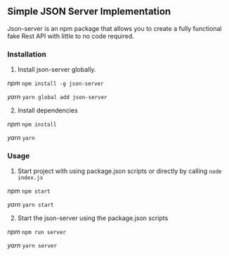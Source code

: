 ## Simple JSON Server Implementation

Json-server is an npm package that allows you to create a fully functional fake Rest API with little to no code required.

### Installation

1. Install json-server globally.

*npm*
```npm install -g json-server```

*yarn*
```yarn global add json-server```

2. Install dependencies

*npm*
```npm install```

*yarn*
```yarn```

### Usage

1. Start project with using package.json scripts or directly by calling ```node index.js```

*npm*
```npm start```

*yarn*
```yarn start```

2. Start the json-server using the package.json scripts

*npm*
```npm run server```

*yarn*
```yarn server```
